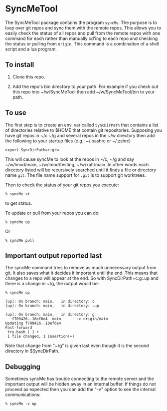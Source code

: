 # SyncMeTool 
The SyncMeTool package contains the program ``syncMe``.  The purpose
is to loop over git repos and sync them with the remote repos. This
allows you to easily check the status of all repos and pull from the
remote repos with one command for each rather than manually cd'ing to
each repo and checking the status or pulling from ``origin``.
This command is a combination of a shell script and a lua program.


## To install

   1. Clone this repo.
   
   2. Add the repo's bin directory to your path.  For example if you
      check out this repo into ~/w/SyncMeTool then add
      ~/w/SyncMeTool/bin to your path.
      
      
## To use

The first step is to create an env. var called ``SyncDirPath`` that
contains a list of directories relative to $HOME that contain git
repositories. Supposing you have git repos in ~/c ~/g and several
repos in the ~/w directory then add the following to your startup
files (e.g.: ~/.bashrc or ~/.zshrc)

    export SyncDirPath=c:g:w
   
This will cause syncMe to look at the repos in ~/c, ~/g and say
~/w/lmod/main, ~/w/lmod/testing, ~/w/xalt/main.  In other words 
each directory listed will be recursively searched until it finds a
file or directory name ``git``.  The file name support for ``.git`` is
to support git worktrees.


Then to check the status of your git repos you execute:

    % syncMe st

to get status.

To update or pull from your repos you can do:

    % syncMe up

Or

    % syncMe pull
   
## Important output reported last

The syncMe command tries to remove as much unnecessary output from
git.  It also saves what it decides it important until the end.  This
means that changes to a repo will appear at the end.  So with
SyncDirPath=c:g:.up and there is a change in ~/g, the output would
be:

    % syncMe up
   
    [up]: On branch: main,   in directory: c
    [up]: On branch: main,   in directory: .up

    [up]: On branch: main,   in directory: g
       f709426..18ef6e4  main       -> origin/main
    Updating f709426..18ef6e4
    Fast-forward
     try.bash | 1 +
     1 file changed, 1 insertion(+)


Note that change from "~/g" is given last even though it is the second
directory in $SyncDirPath.

## Debugging

Sometimes syncMe has trouble connecting to the remote server and the
important output will be hidden away in an internal buffer.  If things
do not proceed as expected then you can add the "-v" option to see the
internal communications:

    % syncMe -v up







